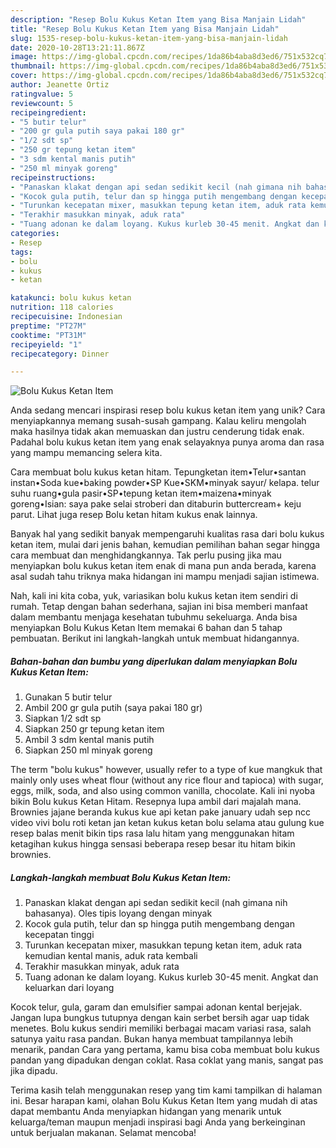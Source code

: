 ```yaml
---
description: "Resep Bolu Kukus Ketan Item yang Bisa Manjain Lidah"
title: "Resep Bolu Kukus Ketan Item yang Bisa Manjain Lidah"
slug: 1535-resep-bolu-kukus-ketan-item-yang-bisa-manjain-lidah
date: 2020-10-28T13:21:11.867Z
image: https://img-global.cpcdn.com/recipes/1da86b4aba8d3ed6/751x532cq70/bolu-kukus-ketan-item-foto-resep-utama.jpg
thumbnail: https://img-global.cpcdn.com/recipes/1da86b4aba8d3ed6/751x532cq70/bolu-kukus-ketan-item-foto-resep-utama.jpg
cover: https://img-global.cpcdn.com/recipes/1da86b4aba8d3ed6/751x532cq70/bolu-kukus-ketan-item-foto-resep-utama.jpg
author: Jeanette Ortiz
ratingvalue: 5
reviewcount: 5
recipeingredient:
- "5 butir telur"
- "200 gr gula putih saya pakai 180 gr"
- "1/2 sdt sp"
- "250 gr tepung ketan item"
- "3 sdm kental manis putih"
- "250 ml minyak goreng"
recipeinstructions:
- "Panaskan klakat dengan api sedan sedikit kecil (nah gimana nih bahasanya). Oles tipis loyang dengan minyak"
- "Kocok gula putih, telur dan sp hingga putih mengembang dengan kecepatan tinggi"
- "Turunkan kecepatan mixer, masukkan tepung ketan item, aduk rata kemudian kental manis, aduk rata kembali"
- "Terakhir masukkan minyak, aduk rata"
- "Tuang adonan ke dalam loyang. Kukus kurleb 30-45 menit. Angkat dan keluarkan dari loyang"
categories:
- Resep
tags:
- bolu
- kukus
- ketan

katakunci: bolu kukus ketan 
nutrition: 118 calories
recipecuisine: Indonesian
preptime: "PT27M"
cooktime: "PT31M"
recipeyield: "1"
recipecategory: Dinner

---
```



![Bolu Kukus Ketan Item](https://img-global.cpcdn.com/recipes/1da86b4aba8d3ed6/751x532cq70/bolu-kukus-ketan-item-foto-resep-utama.jpg)

Anda sedang mencari inspirasi resep bolu kukus ketan item yang unik? Cara menyiapkannya memang susah-susah gampang. Kalau keliru mengolah maka hasilnya tidak akan memuaskan dan justru cenderung tidak enak. Padahal bolu kukus ketan item yang enak selayaknya punya aroma dan rasa yang mampu memancing selera kita.

Cara membuat bolu kukus ketan hitam. Tepungketan item•Telur•santan instan•Soda kue•baking powder•SP Kue•SKM•minyak sayur/ kelapa. telur suhu ruang•gula pasir•SP•tepung ketan item•maizena•minyak goreng•Isian: saya pake selai stroberi dan ditaburin buttercream+ keju parut. Lihat juga resep Bolu ketan hitam kukus enak lainnya.

Banyak hal yang sedikit banyak mempengaruhi kualitas rasa dari bolu kukus ketan item, mulai dari jenis bahan, kemudian pemilihan bahan segar hingga cara membuat dan menghidangkannya. Tak perlu pusing jika mau menyiapkan bolu kukus ketan item enak di mana pun anda berada, karena asal sudah tahu triknya maka hidangan ini mampu menjadi sajian istimewa.


Nah, kali ini kita coba, yuk, variasikan bolu kukus ketan item sendiri di rumah. Tetap dengan bahan sederhana, sajian ini bisa memberi manfaat dalam membantu menjaga kesehatan tubuhmu sekeluarga. Anda bisa menyiapkan Bolu Kukus Ketan Item memakai 6 bahan dan 5 tahap pembuatan. Berikut ini langkah-langkah untuk membuat hidangannya.

<!--inarticleads1-->

##### Bahan-bahan dan bumbu yang diperlukan dalam menyiapkan Bolu Kukus Ketan Item:

1. Gunakan 5 butir telur
1. Ambil 200 gr gula putih (saya pakai 180 gr)
1. Siapkan 1/2 sdt sp
1. Siapkan 250 gr tepung ketan item
1. Ambil 3 sdm kental manis putih
1. Siapkan 250 ml minyak goreng


The term &#34;bolu kukus&#34; however, usually refer to a type of kue mangkuk that mainly only uses wheat flour (without any rice flour and tapioca) with sugar, eggs, milk, soda, and also using common vanilla, chocolate. Kali ini nyoba bikin Bolu kukus Ketan Hitam. Resepnya lupa ambil dari majalah mana. Brownies jajane beranda kukus kue api ketan pake january udah sep ncc video vivi bolu roti ketan jan ketan kukus ketan bolu selama atau gulung kue resep balas menit bikin tips rasa lalu hitam yang menggunakan hitam ketagihan kukus hingga sensasi beberapa resep besar itu hitam bikin brownies. 

<!--inarticleads2-->

##### Langkah-langkah membuat Bolu Kukus Ketan Item:

1. Panaskan klakat dengan api sedan sedikit kecil (nah gimana nih bahasanya). Oles tipis loyang dengan minyak
1. Kocok gula putih, telur dan sp hingga putih mengembang dengan kecepatan tinggi
1. Turunkan kecepatan mixer, masukkan tepung ketan item, aduk rata kemudian kental manis, aduk rata kembali
1. Terakhir masukkan minyak, aduk rata
1. Tuang adonan ke dalam loyang. Kukus kurleb 30-45 menit. Angkat dan keluarkan dari loyang


Kocok telur, gula, garam dan emulsifier sampai adonan kental berjejak. Jangan lupa bungkus tutupnya dengan kain serbet bersih agar uap tidak menetes. Bolu kukus sendiri memiliki berbagai macam variasi rasa, salah satunya yaitu rasa pandan. Bukan hanya membuat tampilannya lebih menarik, pandan Cara yang pertama, kamu bisa coba membuat bolu kukus pandan yang dipadukan dengan coklat. Rasa coklat yang manis, sangat pas jika dipadu. 

Terima kasih telah menggunakan resep yang tim kami tampilkan di halaman ini. Besar harapan kami, olahan Bolu Kukus Ketan Item yang mudah di atas dapat membantu Anda menyiapkan hidangan yang menarik untuk keluarga/teman maupun menjadi inspirasi bagi Anda yang berkeinginan untuk berjualan makanan. Selamat mencoba!
